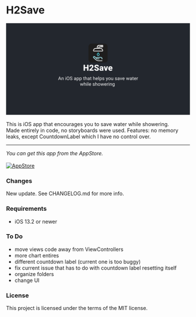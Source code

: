 # H2Save

![H2SaveBanner](/Assets/H2SaveBanner.png "H2SaveBanner")

This is iOS app that encourages you to save water while showering. <br>
Made entirely in code, no storyboards were used. Features: no memory leaks, except CountdownLabel which I have no control over.

***

<i>You can get this app from the AppStore.</i> <br><br>
[![AppStore](https://upload.wikimedia.org/wikipedia/commons/3/3c/Download_on_the_App_Store_Badge.svg "AppStore")](https://apps.apple.com/us/app/h2save/id1586020015 "AppStore")

### Changes
New update. See CHANGELOG.md for more info.

### Requirements
- iOS 13.2 or newer

### To Do
- move views code away from ViewControllers
- more chart entires
- different countdown label (current one is too buggy)
- fix current issue that has to do with countdown label resetting itself
- organize folders
- change UI 

### License
This project is licensed under the terms of the MIT license.
